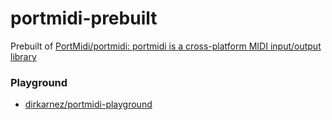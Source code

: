 portmidi-prebuilt
=================
Prebuilt of [PortMidi/portmidi: portmidi is a cross-platform MIDI input/output library](https://github.com/PortMidi/portmidi)

### Playground
- [dirkarnez/portmidi-playground](https://github.com/dirkarnez/portmidi-playground)
